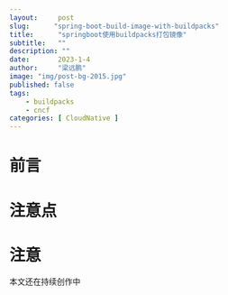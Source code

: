 ```yaml
---
layout:     post 
slug:      "spring-boot-build-image-with-buildpacks"
title:      "springboot使用buildpacks打包镜像"
subtitle:   ""
description: ""
date:       2023-1-4
author:     "梁远鹏"
image: "img/post-bg-2015.jpg"
published: false
tags:
    - buildpacks
    - cncf
categories: [ CloudNative ]
---
```


# 前言

# 注意点

# 注意

本文还在持续创作中
